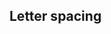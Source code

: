 ## Letter spacing

<!-- <values.letterSpacing> -->

<!-- </values.letterSpacing> -->


<!-- <variants.letterSpacing> -->

<!-- </variants.letterSpacing> -->
